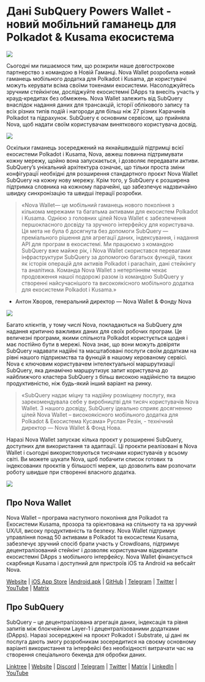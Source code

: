 # Дані SubQuery Powers Wallet - новий мобільний гаманець для Polkadot & Kusama екосистема

![](https://miro.medium.com/max/1400/1*0HRq9OTOIIvv3Hfz9hE23A.jpeg)

Сьогодні ми пишаємося тим, що розкрили наше довгострокове партнерство з командою в Новій Гаманці. Nova Wallet розробила новий гаманець мобільного додатка для Polkadot і Kusama, де користувачі можуть керувати всіма своїми токенами екосистеми. Насолоджуйтесь зручним стейкінгом, досліджуйте екосистемні DApps та внесіть участь у крауд-кредитах без обмежень. Nova Wallet залежить від SubQuery внаслідок надання даних для трансакцій, історії облікового запису та всіх різних типів подій і нагороди для більш ніж 27 різних Карачинів Polkadot та підрахунок. SubQuery є основним сервісом, що прийняла Nova, щоб надати своїм користувачам виняткового користувача досвід.

![](https://miro.medium.com/max/1200/1*5JlnAgpO79q3ayc4oAHD6g.gif)

Оскільки гаманець зосереджений на якнайшвидшій підтримці всієї екосистеми Polkadot і Kusama, Nova, авжеш повинна підтримувати кожну мережу, щойно вона запускається, і дозволяє передавати активи. SubQuery’s унікальний архітектура означає, що тільки проста зміни конфігурації необхідні для розширення стандартного проєкт Nova Wallet SubQuery на кожну нову мережу.  Крім того, у SubQuery є розширена підтримка словника на кожному парачейні, що забезпечує надзвичайно швидку синхронізацію та швидші ітерації розробки.
> «Nova Wallet— це мобільний гаманець нового покоління з кількома мережами та багатьма активами для екосистем Polkadot і Kusama. Однією з головних цілей Nova Wallet є забезпечення першокласного досвіду та зручного інтерфейсу для користувача. Ця мета не була б досягнута без допомоги SubQuery — преміального рішення для агрегації даних, індексування, і надання API для програм в екосистемі. Ми працюємо з командою SubQuery вже майже рік, і Nova Wallet скористався перевагами інфраструктури SubQuery за допомогою багатьох функцій, таких як історія операцій для активів Polkadot і parachain, дані стейкінгу та аналітика. Команда Nova Wallet з нетерпінням чекає продовження нашої подорожі разом із командою SubQuery у створенні найсучаснішого та високоякісного мобільного додатка для екосистеми Polkadot і Kusama.»

- Антон Хворов, генеральний директор — Nova Wallet & Фонду Nova


![](https://miro.medium.com/max/1400/1*cq6Yyz2LTRul_5TUd9CeqA.png)



Багато клієнтів, у тому числі Nova, покладаються на SubQuery для надання критично важливих даних для своїх робочих програм. Це величезні програми, якими спільнота Polkadot користується щодня і має постійно бути в мережі. Nova знає, що вони можуть довіряти SubQuery надавати надійні та масштабовані послуги своїм додаткам на рівні нашого підприємства та функцій в нашому керованому сервісі. Nova є ключовим користувачем інтелектуальної маршрутизації SubQuery, яка динамічно маршрутизує запит користувача до найближчого кластера SubQuery з більш високою надійністю та вищою продуктивністю, ніж будь-який інший варіант на ринку.
> «SubQuery надає міцну та надійну розміщену послугу, яка зарекомендувала себе у виробництві для тисяч користувачів Nova Wallet. З нашого досвіду, SubQuery ідеально сприяє досягненню цілей Nova Wallet – високоякісного мобільного додатка для Polkadot & Екосистема Кусама» Руслан Резін, - технічний директор — Nova Wallet & Фонд Нова.

Наразі Nova Wallet запускає кілька проєкт у розширенні SubQuery, доступних для використання та адаптації. Ці проєкти реалізовані в Nova Wallet і сьогодні використовуються тисячами користувачів у всьому світі. Ви можете шукати Nova, щоб побачити список готових та індексованих проєктів у більшості мереж, що дозволить вам розпочати роботу швидше при створенні власного додатка.

![](https://miro.medium.com/max/1400/1*8eX2c8rcICZtsJPqcoYJUw.png)

## Про Nova Wallet

Nova Wallet – програма наступного покоління для Polkadot та Екосистеми Kusama, прозора та орієнтована на спільноту та на зручний UX/UI, високу продуктивність та безпеку. Nova Wallet підтримує управління понад 50 активами в Polkadot та екосистеми Kusama, забезпечує зручний спосіб брати участь у Crowdloans, підтримує децентралізований стейкінг і дозволяє користувачам відкривати екосистемні DApps з мобільного інтерфейсу. Nova Wallet фінансується скарбниця Kusama і доступний для пристроїв iOS та Android на вебсайт Nova.

[Website](https://novawallet.io/) | [iOS App Store](https://novawallet.io/) |[Android.apk](https://github.com/nova-wallet/nova-wallet-android-releases/releases) |  [GitHub](https://github.com/nova-wallet/)  |  [Telegram](https://t.me/novawallet)  |  [Twitter](https://twitter.com/NovaWalletApp) |  [YouTube](https://www.youtube.com/channel/UChoQr3YPETJKKVvhQ0AfV6A) | [Matrix](https://matrix.to/#/#nova-wallet:matrix.org)

## Про SubQuery

SubQuery – це децентралізована агрегація даних, індексація та рівня запитів між блокчейном Layer-1 і децентралізованими додатками (DApps). Наразі зосереджені на проєкт Polkadot і Substrate, ці дані як послуга дають змогу розробникам зосередитися на своєму основному варіанті використання та інтерфейсі без необхідності витрачати час на створення спеціального бекенда для обробки даних.

[Linktree](https://linktr.ee/subquerynetwork) | [Website](https://subquery.network/) | [Discord](https://discord.com/invite/78zg8aBSMG) | [Telegram](https://t.me/subquerynetwork) | [Twitter](https://twitter.com/subquerynetwork) | [Matrix](https://matrix.to/#/#subquery:matrix.org) | [LinkedIn](https://www.linkedin.com/company/subquery) | [YouTube](https://www.youtube.com/channel/UCi1a6NUUjegcLHDFLr7CqLw)
